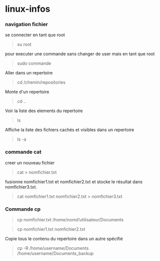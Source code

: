 # linux-infos

### navigation fichier

se connecter en tant que root
> su root

pour executer une commande sans changer de user mais en tant que root

> sudo commande

Aller dans un repertoire 

> cd /chemin/repositories 

Monte d'un repertoire 
> cd .. 

Voir la liste des elements du repertoire 

> ls 

Affiche la liste des fichiers cachés et visibles dans un repertoire 

> ls -a 

### commande cat 

creer un nouveau fichier 
>cat > nomfichier.txt

fusionne nomfichier1.txt et nomfichier2.txt et stocke le résultat dans nomfichier3.txt.
> cat nomfichier1.txt nomfichier2.txt > nomfichier3.txt

### Commande cp

> cp nomfichier.txt /home/nomd’utilisateur/Documents


> cp nomfichier1.txt nomfichier2.txt

Copie tous le contenu du repertoire dans un autre spécifié
> cp -R /home/username/Documents /home/username/Documents_backup

